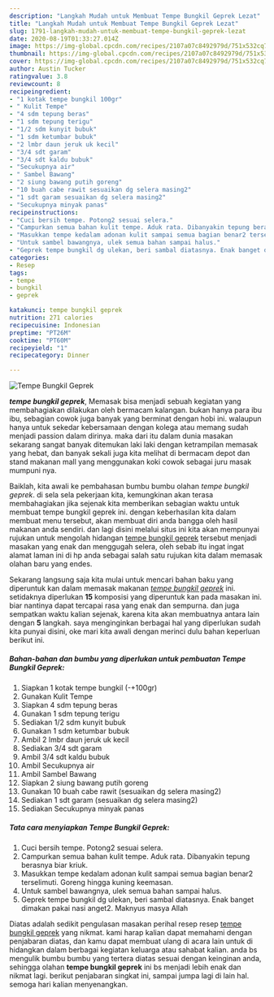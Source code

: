 ```yaml
---
description: "Langkah Mudah untuk Membuat Tempe Bungkil Geprek Lezat"
title: "Langkah Mudah untuk Membuat Tempe Bungkil Geprek Lezat"
slug: 1791-langkah-mudah-untuk-membuat-tempe-bungkil-geprek-lezat
date: 2020-08-19T01:33:27.014Z
image: https://img-global.cpcdn.com/recipes/2107a07c8492979d/751x532cq70/tempe-bungkil-geprek-foto-resep-utama.jpg
thumbnail: https://img-global.cpcdn.com/recipes/2107a07c8492979d/751x532cq70/tempe-bungkil-geprek-foto-resep-utama.jpg
cover: https://img-global.cpcdn.com/recipes/2107a07c8492979d/751x532cq70/tempe-bungkil-geprek-foto-resep-utama.jpg
author: Austin Tucker
ratingvalue: 3.8
reviewcount: 8
recipeingredient:
- "1 kotak tempe bungkil 100gr"
- " Kulit Tempe"
- "4 sdm tepung beras"
- "1 sdm tepung terigu"
- "1/2 sdm kunyit bubuk"
- "1 sdm ketumbar bubuk"
- "2 lmbr daun jeruk uk kecil"
- "3/4 sdt garam"
- "3/4 sdt kaldu bubuk"
- "Secukupnya air"
- " Sambel Bawang"
- "2 siung bawang putih goreng"
- "10 buah cabe rawit sesuaikan dg selera masing2"
- "1 sdt garam sesuaikan dg selera masing2"
- "Secukupnya minyak panas"
recipeinstructions:
- "Cuci bersih tempe. Potong2 sesuai selera."
- "Campurkan semua bahan kulit tempe. Aduk rata. Dibanyakin tepung berasnya biar kriuk."
- "Masukkan tempe kedalam adonan kulit sampai semua bagian benar2 terselimuti. Goreng hingga kuning keemasan."
- "Untuk sambel bawangnya, ulek semua bahan sampai halus."
- "Geprek tempe bungkil dg ulekan, beri sambal diatasnya. Enak banget dimakan pakai nasi anget2. Maknyus masya Allah"
categories:
- Resep
tags:
- tempe
- bungkil
- geprek

katakunci: tempe bungkil geprek 
nutrition: 271 calories
recipecuisine: Indonesian
preptime: "PT26M"
cooktime: "PT60M"
recipeyield: "1"
recipecategory: Dinner

---
```



![Tempe Bungkil Geprek](https://img-global.cpcdn.com/recipes/2107a07c8492979d/751x532cq70/tempe-bungkil-geprek-foto-resep-utama.jpg)

<b><i>tempe bungkil geprek</i></b>, Memasak bisa menjadi sebuah kegiatan yang membahagiakan dilakukan oleh bermacam kalangan. bukan hanya para ibu ibu, sebagian cowok juga banyak yang berminat dengan hobi ini. walaupun hanya untuk sekedar kebersamaan dengan kolega atau memang sudah menjadi passion dalam dirinya. maka dari itu dalam dunia masakan sekarang sangat banyak ditemukan laki laki dengan ketrampilan memasak yang hebat, dan banyak sekali juga kita melihat di bermacam depot dan stand makanan mall yang menggunakan koki cowok sebagai juru masak mumpuni nya.



Baiklah, kita awali ke pembahasan bumbu bumbu olahan <i>tempe bungkil geprek</i>. di sela sela pekerjaan kita, kemungkinan akan terasa membahagiakan jika sejenak kita memberikan sebagian waktu untuk membuat tempe bungkil geprek ini. dengan keberhasilan kita dalam membuat menu tersebut, akan membuat diri anda bangga oleh hasil makanan anda sendiri. dan lagi disini melalui situs ini kita akan mempunyai rujukan untuk mengolah hidangan <u>tempe bungkil geprek</u> tersebut menjadi masakan yang enak dan menggugah selera, oleh sebab itu ingat ingat alamat laman ini di hp anda sebagai salah satu rujukan kita dalam memasak olahan baru yang endes.


Sekarang langsung saja kita mulai untuk mencari bahan baku yang diperuntuk kan dalam memasak makanan <u><i>tempe bungkil geprek</i></u> ini. setidaknya diperlukan <b>15</b> komposisi yang diperuntuk kan pada masakan ini. biar nantinya dapat tercapai rasa yang enak dan sempurna. dan juga sempatkan waktu kalian sejenak, karena kita akan membuatnya antara lain dengan <b>5</b> langkah. saya menginginkan berbagai hal yang diperlukan sudah kita punyai disini, oke mari kita awali dengan merinci dulu bahan keperluan berikut ini.

<!--inarticleads1-->

##### Bahan-bahan dan bumbu yang diperlukan untuk pembuatan Tempe Bungkil Geprek:

1. Siapkan 1 kotak tempe bungkil (-+100gr)
1. Gunakan  Kulit Tempe
1. Siapkan 4 sdm tepung beras
1. Gunakan 1 sdm tepung terigu
1. Sediakan 1/2 sdm kunyit bubuk
1. Gunakan 1 sdm ketumbar bubuk
1. Ambil 2 lmbr daun jeruk uk kecil
1. Sediakan 3/4 sdt garam
1. Ambil 3/4 sdt kaldu bubuk
1. Ambil Secukupnya air
1. Ambil  Sambel Bawang
1. Siapkan 2 siung bawang putih goreng
1. Gunakan 10 buah cabe rawit (sesuaikan dg selera masing2)
1. Sediakan 1 sdt garam (sesuaikan dg selera masing2)
1. Sediakan Secukupnya minyak panas




<!--inarticleads2-->

##### Tata cara menyiapkan Tempe Bungkil Geprek:

1. Cuci bersih tempe. Potong2 sesuai selera.
1. Campurkan semua bahan kulit tempe. Aduk rata. Dibanyakin tepung berasnya biar kriuk.
1. Masukkan tempe kedalam adonan kulit sampai semua bagian benar2 terselimuti. Goreng hingga kuning keemasan.
1. Untuk sambel bawangnya, ulek semua bahan sampai halus.
1. Geprek tempe bungkil dg ulekan, beri sambal diatasnya. Enak banget dimakan pakai nasi anget2. Maknyus masya Allah




Diatas adalah sedikit pengulasan masakan perihal resep resep <u>tempe bungkil geprek</u> yang nikmat. kami harap kalian dapat memahami dengan penjabaran diatas, dan kamu dapat membuat ulang di acara lain untuk di hidangkan dalam berbagai kegiatan keluarga atau sahabat kalian. anda bs mengulik bumbu bumbu yang tertera diatas sesuai dengan keinginan anda, sehingga olahan <b>tempe bungkil geprek</b> ini bs menjadi lebih enak dan nikmat lagi. berikut penjabaran singkat ini, sampai jumpa lagi di lain hal. semoga hari kalian menyenangkan.
